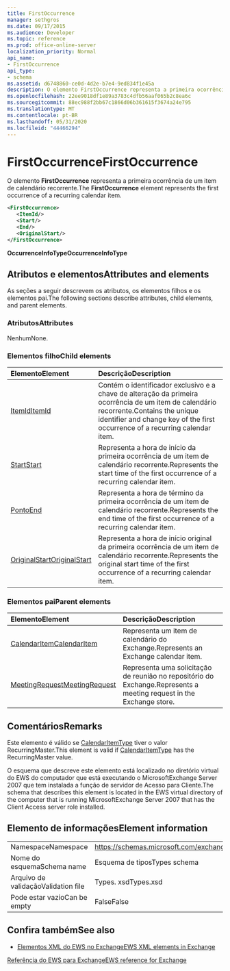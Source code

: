 ```yaml
---
title: FirstOccurrence
manager: sethgros
ms.date: 09/17/2015
ms.audience: Developer
ms.topic: reference
ms.prod: office-online-server
localization_priority: Normal
api_name:
- FirstOccurrence
api_type:
- schema
ms.assetid: d6748860-ce0d-4d2e-b7e4-9ed834f1e45a
description: O elemento FirstOccurrence representa a primeira ocorrência de um item de calendário recorrente.
ms.openlocfilehash: 22ee9018df1e89a3783c4dfb56aaf065b2c8ea6c
ms.sourcegitcommit: 88ec988f2bb67c1866d06b361615f3674a24e795
ms.translationtype: MT
ms.contentlocale: pt-BR
ms.lasthandoff: 05/31/2020
ms.locfileid: "44466294"
---
```

# <a name="firstoccurrence"></a><span data-ttu-id="7cf13-103">FirstOccurrence</span><span class="sxs-lookup"><span data-stu-id="7cf13-103">FirstOccurrence</span></span>

<span data-ttu-id="7cf13-104">O elemento **FirstOccurrence** representa a primeira ocorrência de um item de calendário recorrente.</span><span class="sxs-lookup"><span data-stu-id="7cf13-104">The **FirstOccurrence** element represents the first occurrence of a recurring calendar item.</span></span> 
  
```xml
<FirstOccurrence>
   <ItemId/>
   <Start/>
   <End/>
   <OriginalStart/>
</FirstOccurrence>
```

 <span data-ttu-id="7cf13-105">**OccurrenceInfoType**</span><span class="sxs-lookup"><span data-stu-id="7cf13-105">**OccurrenceInfoType**</span></span>
## <a name="attributes-and-elements"></a><span data-ttu-id="7cf13-106">Atributos e elementos</span><span class="sxs-lookup"><span data-stu-id="7cf13-106">Attributes and elements</span></span>

<span data-ttu-id="7cf13-107">As seções a seguir descrevem os atributos, os elementos filhos e os elementos pai.</span><span class="sxs-lookup"><span data-stu-id="7cf13-107">The following sections describe attributes, child elements, and parent elements.</span></span>
  
### <a name="attributes"></a><span data-ttu-id="7cf13-108">Atributos</span><span class="sxs-lookup"><span data-stu-id="7cf13-108">Attributes</span></span>

<span data-ttu-id="7cf13-109">Nenhum</span><span class="sxs-lookup"><span data-stu-id="7cf13-109">None.</span></span>
  
### <a name="child-elements"></a><span data-ttu-id="7cf13-110">Elementos filho</span><span class="sxs-lookup"><span data-stu-id="7cf13-110">Child elements</span></span>

|<span data-ttu-id="7cf13-111">**Elemento**</span><span class="sxs-lookup"><span data-stu-id="7cf13-111">**Element**</span></span>|<span data-ttu-id="7cf13-112">**Descrição**</span><span class="sxs-lookup"><span data-stu-id="7cf13-112">**Description**</span></span>|
|:-----|:-----|
|[<span data-ttu-id="7cf13-113">ItemId</span><span class="sxs-lookup"><span data-stu-id="7cf13-113">ItemId</span></span>](itemid.md) <br/> |<span data-ttu-id="7cf13-114">Contém o identificador exclusivo e a chave de alteração da primeira ocorrência de um item de calendário recorrente.</span><span class="sxs-lookup"><span data-stu-id="7cf13-114">Contains the unique identifier and change key of the first occurrence of a recurring calendar item.</span></span>  <br/> |
|[<span data-ttu-id="7cf13-115">Start</span><span class="sxs-lookup"><span data-stu-id="7cf13-115">Start</span></span>](start.md) <br/> |<span data-ttu-id="7cf13-116">Representa a hora de início da primeira ocorrência de um item de calendário recorrente.</span><span class="sxs-lookup"><span data-stu-id="7cf13-116">Represents the start time of the first occurrence of a recurring calendar item.</span></span>  <br/> |
|[<span data-ttu-id="7cf13-117">Ponto</span><span class="sxs-lookup"><span data-stu-id="7cf13-117">End </span></span>](end-ex15websvcsotherref.md) <br/> |<span data-ttu-id="7cf13-118">Representa a hora de término da primeira ocorrência de um item de calendário recorrente.</span><span class="sxs-lookup"><span data-stu-id="7cf13-118">Represents the end time of the first occurrence of a recurring calendar item.</span></span>  <br/> |
|[<span data-ttu-id="7cf13-119">OriginalStart</span><span class="sxs-lookup"><span data-stu-id="7cf13-119">OriginalStart</span></span>](originalstart.md) <br/> |<span data-ttu-id="7cf13-120">Representa a hora de início original da primeira ocorrência de um item de calendário recorrente.</span><span class="sxs-lookup"><span data-stu-id="7cf13-120">Represents the original start time of the first occurrence of a recurring calendar item.</span></span>  <br/> |
   
### <a name="parent-elements"></a><span data-ttu-id="7cf13-121">Elementos pai</span><span class="sxs-lookup"><span data-stu-id="7cf13-121">Parent elements</span></span>

|<span data-ttu-id="7cf13-122">**Elemento**</span><span class="sxs-lookup"><span data-stu-id="7cf13-122">**Element**</span></span>|<span data-ttu-id="7cf13-123">**Descrição**</span><span class="sxs-lookup"><span data-stu-id="7cf13-123">**Description**</span></span>|
|:-----|:-----|
|[<span data-ttu-id="7cf13-124">CalendarItem</span><span class="sxs-lookup"><span data-stu-id="7cf13-124">CalendarItem</span></span>](calendaritem.md) <br/> |<span data-ttu-id="7cf13-125">Representa um item de calendário do Exchange.</span><span class="sxs-lookup"><span data-stu-id="7cf13-125">Represents an Exchange calendar item.</span></span>  <br/> |
|[<span data-ttu-id="7cf13-126">MeetingRequest</span><span class="sxs-lookup"><span data-stu-id="7cf13-126">MeetingRequest</span></span>](meetingrequest.md) <br/> |<span data-ttu-id="7cf13-127">Representa uma solicitação de reunião no repositório do Exchange.</span><span class="sxs-lookup"><span data-stu-id="7cf13-127">Represents a meeting request in the Exchange store.</span></span>  <br/> |
   
## <a name="remarks"></a><span data-ttu-id="7cf13-128">Comentários</span><span class="sxs-lookup"><span data-stu-id="7cf13-128">Remarks</span></span>

<span data-ttu-id="7cf13-129">Este elemento é válido se [CalendarItemType](calendaritemtype.md) tiver o valor RecurringMaster.</span><span class="sxs-lookup"><span data-stu-id="7cf13-129">This element is valid if [CalendarItemType](calendaritemtype.md) has the RecurringMaster value.</span></span> 
  
<span data-ttu-id="7cf13-130">O esquema que descreve este elemento está localizado no diretório virtual do EWS do computador que está executando o MicrosoftExchange Server 2007 que tem instalada a função de servidor de Acesso para Cliente.</span><span class="sxs-lookup"><span data-stu-id="7cf13-130">The schema that describes this element is located in the EWS virtual directory of the computer that is running MicrosoftExchange Server 2007 that has the Client Access server role installed.</span></span>
  
## <a name="element-information"></a><span data-ttu-id="7cf13-131">Elemento de informações</span><span class="sxs-lookup"><span data-stu-id="7cf13-131">Element information</span></span>

|||
|:-----|:-----|
|<span data-ttu-id="7cf13-132">Namespace</span><span class="sxs-lookup"><span data-stu-id="7cf13-132">Namespace</span></span>  <br/> |https://schemas.microsoft.com/exchange/services/2006/types  <br/> |
|<span data-ttu-id="7cf13-133">Nome do esquema</span><span class="sxs-lookup"><span data-stu-id="7cf13-133">Schema name</span></span>  <br/> |<span data-ttu-id="7cf13-134">Esquema de tipos</span><span class="sxs-lookup"><span data-stu-id="7cf13-134">Types schema</span></span>  <br/> |
|<span data-ttu-id="7cf13-135">Arquivo de validação</span><span class="sxs-lookup"><span data-stu-id="7cf13-135">Validation file</span></span>  <br/> |<span data-ttu-id="7cf13-136">Types. xsd</span><span class="sxs-lookup"><span data-stu-id="7cf13-136">Types.xsd</span></span>  <br/> |
|<span data-ttu-id="7cf13-137">Pode estar vazio</span><span class="sxs-lookup"><span data-stu-id="7cf13-137">Can be empty</span></span>  <br/> |<span data-ttu-id="7cf13-138">False</span><span class="sxs-lookup"><span data-stu-id="7cf13-138">False</span></span>  <br/> |
   
## <a name="see-also"></a><span data-ttu-id="7cf13-139">Confira também</span><span class="sxs-lookup"><span data-stu-id="7cf13-139">See also</span></span>



- [<span data-ttu-id="7cf13-140">Elementos XML do EWS no Exchange</span><span class="sxs-lookup"><span data-stu-id="7cf13-140">EWS XML elements in Exchange</span></span>](ews-xml-elements-in-exchange.md)
  
[<span data-ttu-id="7cf13-141">Referência do EWS para Exchange</span><span class="sxs-lookup"><span data-stu-id="7cf13-141">EWS reference for Exchange</span></span>](ews-reference-for-exchange.md)

